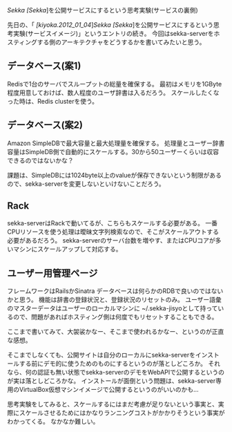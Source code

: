 *Sekka* *[Sekka*]を公開サービスにするという思考実験(サービスの裏側)

先日の、「 *[kiyoka.2012_01_04*]*Sekka* *[Sekka*]を公開サービスにするという思考実験(サービスイメージ)」というエントリの続き。
今回はsekka-serverをホスティングする側のアーキテクチャをどうするかを書いてみたいと思う。

## データベース(案1)
Redisで1台のサーバでスループットの総量を確保する。
最初はメモリを1GByte程度用意しておけば、数人程度のユーザ辞書は入るだろう。
スケールしたくなった時は、Redis clusterを使う。

## データベース(案2)
Amazon SimpleDBで最大容量と最大処理量を確保する。
処理量とユーザー辞書容量はSimpleDB側で自動的にスケールする。30から50ユーザーくらいは収容できるのではないかな？

課題は、SimpleDBには1024byte以上のvalueが保存できないという制限があるので、sekka-serverを変更しないといけないことだろう。

## Rack
sekka-serverはRackで動いてるが、こちらもスケールする必要がある。
一番CPUリソースを使う処理は曖昧文字列検索なので、そこがスケールアウトする必要があるだろう。
sekka-serverのサーバ台数を増やす、またはCPUコアが多いマシンにスケールアップして対応する。

## ユーザー用管理ページ
フレームワークはRailsかSinatra データベースは何らかのRDBで良いのではないかと思う。
機能は辞書の登録状況と、登録状況のリセットのみ。
ユーザー語彙のマスターデータはユーザーのローカルマシンに ~/.sekka-jisyoとして持っているので、問題があればホスティング側は何度でもリセットすることもできる。

ここまで書いてみて、大袈裟かなー、そこまで使われるかなー、というのが正直な感想。

そこまでしなくても、公開サイトは自分のローカルにsekka-serverをインストールする前にデモ的に使うためのものにするというのが落としどころか。
それなら、何の認証も無い状態でsekka-serverのデモをWebAPIで公開するというのが実は落としどころかな。
インストールが面倒という問題は、sekka-server専用のVirtualBox仮想マシンイメージで公開するというのがいいのかも…

思考実験をしてみると、スケールするにはまだ考慮が足りないという事実と、実際にスケールさせるためにはかなりランニングコストがかかりそうという事実がわかってくる。
なかなか難しい。
